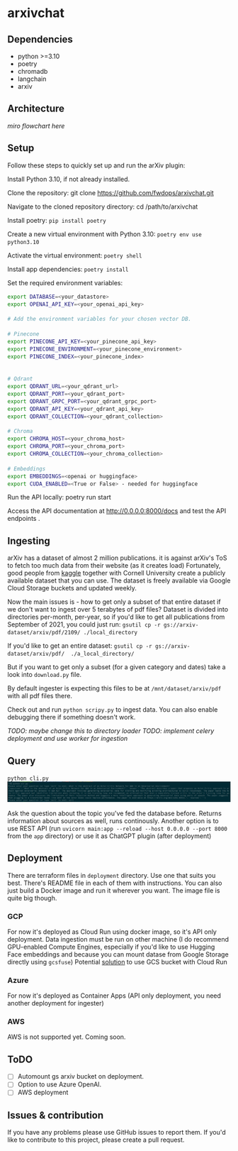 # arxivchat

## Dependencies
- python >=3.10
- poetry
- chromadb
- langchain
- arxiv

## Architecture

_miro flowchart here_


## Setup
Follow these steps to quickly set up and run the arXiv plugin:

Install Python 3.10, if not already installed.

Clone the repository: git clone https://github.com/fwdops/arxivchat.git

Navigate to the cloned repository directory: cd /path/to/arxivchat

Install poetry: `pip install poetry`

Create a new virtual environment with Python 3.10: `poetry env use python3.10`

Activate the virtual environment: `poetry shell`

Install app dependencies: `poetry install`


Set the required environment variables:

```bash
export DATABASE=<your_datastore>
export OPENAI_API_KEY=<your_openai_api_key>

# Add the environment variables for your chosen vector DB.

# Pinecone
export PINECONE_API_KEY=<your_pinecone_api_key>
export PINECONE_ENVIRONMENT=<your_pinecone_environment>
export PINECONE_INDEX=<your_pinecone_index>


# Qdrant
export QDRANT_URL=<your_qdrant_url>
export QDRANT_PORT=<your_qdrant_port>
export QDRANT_GRPC_PORT=<your_qdrant_grpc_port>
export QDRANT_API_KEY=<your_qdrant_api_key>
export QDRANT_COLLECTION=<your_qdrant_collection>

# Chroma
export CHROMA_HOST=<your_chroma_host>
export CHROMA_PORT=<your_chroma_port>
export CHROMA_COLLECTION=<your_chroma_collection>

# Embeddings
export EMBEDDINGS=<openai or huggingface>
export CUDA_ENABLED=<True or False> - needed for huggingface

```

Run the API locally: poetry run start

Access the API documentation at http://0.0.0.0:8000/docs and test the API endpoints .

## Ingesting
arXiv has a dataset of almost 2 million publications. it is against arXiv's ToS to fetch too much data from their website (as it creates load)
Fortunately, good people from [kaggle](https://kaggle.com) together with Cornell University create a publicly available dataset that you can use.
The dataset is freely available via Google Cloud Storage buckets and updated weekly.

Now the main issues is - how to get only a subset of that entire dataset if we don't want to ingest over 5 terabytes of pdf files?
Dataset is divided into directories per-month, per-year, so if you'd like to get all publications from September of 2021, you could just run:
`gsutil cp -r gs://arxiv-dataset/arxiv/pdf/2109/ ./local_directory`

If you'd like to get an entire dataset:
`gsutil cp -r gs://arxiv-dataset/arxiv/pdf/  ./a_local_directory/`

But if you want to get only a subset (for a given category and dates) take a look into `download.py` file.

By default ingester is expecting this files to be at `/mnt/dataset/arxiv/pdf` with all pdf files there.

Check out and run `python scripy.py` to ingest data. You can also enable debugging there if something doesn't work.

_TODO: maybe change this to directory loader_
_TODO: implement celery deployment and use worker for ingestion_


## Query
`python cli.py`
![cli.py](./images/cli.png "image Title")


Ask the question about the topic you've fed the database before. Returns information about sources as well, runs continously.
Another option is to use REST API (run `uvicorn main:app --reload --host 0.0.0.0 --port 8000` from the `app` directory) or use it as ChatGPT plugin (after deployment)

## Deployment
There are terraform files in `deployment` directory. Use one that suits you best. There's README file in each of them with instructions.
You can also just build a Docker image and run it wherever you want. The image file is quite big though. 

### GCP
For now it's deployed as Cloud Run using docker image, so it's API only deployment. Data ingestion must be run on other machine (I do recommend GPU-enabled Compute Engines, especially if you'd like to use Hugging Face embeddings and because you can mount datase from Google Storage directly using `gcsfuse`)
Potential [solution](https://cloud.google.com/run/docs/tutorials/network-filesystems-fuse) to use GCS bucket with Cloud Run
### Azure
For now it's deployed as Container Apps (API only deployment, you need another deployment for ingester)

### AWS
AWS is not supported yet. Coming soon.


## ToDO
- [ ] Automount gs arxiv bucket on deployment.
- [ ] Option to use Azure OpenAI.
- [ ] AWS deployment

## Issues & contribution
If you have any problems please use GitHub issues to report them.
If you'd like to contribute to this project, please create a pull request.